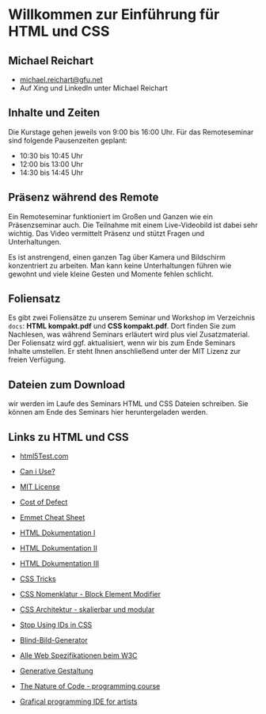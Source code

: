 # Willkommen zur Einführung für HTML und CSS
## Michael Reichart
- michael.reichart@gfu.net
- Auf Xing und LinkedIn unter Michael Reichart

## Inhalte und Zeiten
Die Kurstage gehen jeweils von 9:00 bis 16:00 Uhr. Für das Remoteseminar sind folgende Pausenzeiten geplant:

- 10:30 bis 10:45 Uhr
- 12:00 bis 13:00 Uhr
- 14:30 bis 14:45 Uhr

## Präsenz während des Remote
Ein Remoteseminar funktioniert im Großen und Ganzen wie ein Präsenzseminar auch. Die Teilnahme mit einem Live-Videobild ist dabei sehr wichtig. Das Video vermittelt Präsenz und stützt Fragen und Unterhaltungen. 

Es ist anstrengend, einen ganzen Tag über Kamera und Bildschirm konzentriert zu arbeiten. Man kann keine Unterhaltungen führen wie gewohnt und viele kleine Gesten und Momente fehlen schlicht.

## Foliensatz
Es gibt zwei Foliensätze zu unserem Seminar und Workshop im Verzeichnis `docs`: **HTML kompakt.pdf** und **CSS kompakt.pdf**. Dort finden Sie zum Nachlesen, was während Seminars erläutert wird plus viel Zusatzmaterial. Der Foliensatz wird ggf. aktualisiert, wenn wir bis zum Ende Seminars Inhalte umstellen. Er steht Ihnen anschließend unter der MIT Lizenz zur freien Verfügung.

## Dateien zum Download
wir werden im Laufe des Seminars HTML und CSS Dateien schreiben. Sie können am Ende des Seminars hier heruntergeladen werden.

## Links zu HTML und CSS
- [html5Test.com](http://html5test.com/index.html)
- [Can i Use?](https://caniuse.com/)
- [MIT License](https://opensource.org/licenses/MIT)
- [Cost of Defect](http://thklein.com/de_DE/cost-of-defect/)
- [Emmet Cheat Sheet](https://docs.emmet.io/cheat-sheet/)


- [HTML Dokumentation I](https://www.w3schools.com/)
- [HTML Dokumentation II](https://wiki.selfhtml.org/)
- [HTML Dokumentation III](http://html5doctor.com/)
 

- [CSS Tricks](https://css-tricks.com/)
- [CSS Nomenklatur - Block Element Modifier](http://getbem.com/introduction/)
- [CSS Architektur - skalierbar und modular](http://smacss.com/)
- [Stop Using IDs in CSS](https://medium.com/@zenbox/stop-using-ids-in-css-e79a860838c6)
 
 
- [Blind-Bild-Generator](https://picsum.photos/)
- [Alle Web Spezifikationen beim W3C](https://www.w3.org/TR)
- [Generative Gestaltung](http://www.generative-gestaltung.de/)
- [The Nature of Code - programming course](https://natureofcode.com/)
- [Grafical programming IDE for artists](https://processing.org/)